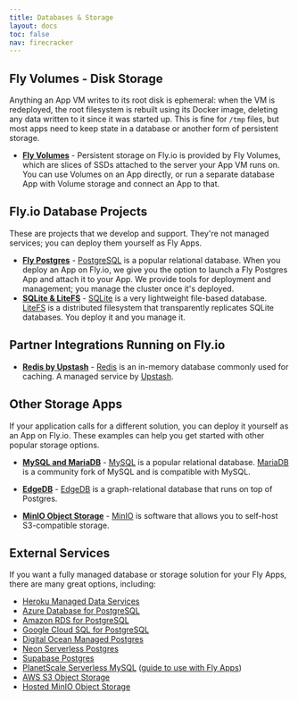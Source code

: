 ```yaml
---
title: Databases & Storage
layout: docs
toc: false
nav: firecracker
---
```




## Fly Volumes - Disk Storage

Anything an App VM writes to its root disk is ephemeral: when the VM is redeployed, the root filesystem is rebuilt using its Docker image, deleting any data written to it since it was started up. This is fine for `/tmp` files, but most apps need to keep state in a database or another form of persistent storage.

- **[Fly Volumes](/docs/reference/volumes/)** - Persistent storage on Fly.io is provided by Fly Volumes, which are slices of SSDs attached to the server your App VM runs on. You can use Volumes on an App directly, or run a separate database App with Volume storage and connect an App to that.

## Fly.io Database Projects

These are projects that we develop and support. They're not managed services; you can deploy them yourself as Fly Apps.

- **[Fly Postgres](/docs/postgres/)** - [PostgreSQL](https://www.postgresql.org/) is a popular relational database. When you deploy an App on Fly.io, we give you the option to launch a Fly Postgres App and attach it to your App. We provide tools for deployment and management; you manage the cluster once it's deployed.
- **[SQLite & LiteFS](/docs/litefs/)** - [SQLite](https://www.sqlite.org/index.html) is a very lightweight file-based database. [LiteFS](/docs/litefs/) is a distributed filesystem that transparently replicates SQLite databases. You deploy it and you manage it.

## Partner Integrations Running on Fly.io

- **[Redis by Upstash](/docs/reference/redis/)** - [Redis](https://redis.io/) is an in-memory database commonly used for caching. A managed service by [Upstash](https://upstash.com/).

## Other Storage Apps

If your application calls for a different solution, you can deploy it yourself as an App on Fly.io. These examples can help you get started with other popular storage options.

- **[MySQL and MariaDB](/docs/app-guides/mysql-on-fly/)** - [MySQL](https://www.mysql.com/) is a popular relational database. [MariaDB](https://mariadb.org/) is a community fork of MySQL and is compatible with MySQL. 

- **[EdgeDB](/docs/app-guides/edgedb/)** - [EdgeDB](https://www.edgedb.com/) is a graph-relational database that runs on top of Postgres.

- **[MinIO Object Storage](/docs/app-guides/minio/)** - [MinIO](https://min.io/) is software that allows you to self-host S3-compatible storage. 

## External Services

If you want a fully managed database or storage solution for your Fly Apps, there are many great options, including:

- [Heroku Managed Data Services](https://www.heroku.com/managed-data-services)
- [Azure Database for PostgreSQL](https://azure.microsoft.com/en-us/products/postgresql/#overview)
- [Amazon RDS for PostgreSQL](https://aws.amazon.com/rds/postgresql/)
- [Google Cloud SQL for PostgreSQL](https://cloud.google.com/sql/docs/postgres/)
- [Digital Ocean Managed Postgres](https://www.digitalocean.com/products/managed-databases-postgresql)
- [Neon Serverless Postgres](https://neon.tech/)
- [Supabase Postgres](https://supabase.com/database)
- [PlanetScale Serverless MySQL](https://planetscale.com/) ([guide to use with Fly Apps](docs/app-guides/planetscale/))
- [AWS S3 Object Storage](https://aws.amazon.com/s3/)
- [Hosted MinIO Object Storage](https://min.io/)
